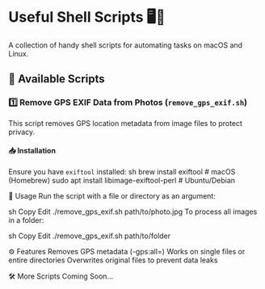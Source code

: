 # Useful Shell Scripts 🖥️📜

A collection of handy shell scripts for automating tasks on macOS and Linux.

## 📜 Available Scripts

### 1️⃣ Remove GPS EXIF Data from Photos (`remove_gps_exif.sh`)

This script removes GPS location metadata from image files to protect privacy.

#### 📥 Installation
Ensure you have `exiftool` installed:
sh
brew install exiftool  # macOS (Homebrew)
sudo apt install libimage-exiftool-perl  # Ubuntu/Debian

🚀 Usage
Run the script with a file or directory as an argument:

sh
Copy
Edit
./remove_gps_exif.sh path/to/photo.jpg
To process all images in a folder:

sh
Copy
Edit
./remove_gps_exif.sh path/to/folder


⚙️ Features
Removes GPS metadata (-gps:all=)
Works on single files or entire directories
Overwrites original files to prevent data leaks


🛠️ More Scripts Coming Soon...

